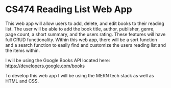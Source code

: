 # CS474 Reading List Web App

This web app will allow users to add, delete, and edit books to their reading list. The user will be able to add the book title, author, publisher, genre, page count, a short summary, and the users rating. These features will have full CRUD functionality. Within this web app, there will be a sort function and a search function to easily find and customize the users reading list and the items within.

I will be using the Google Books API located here: https://developers.google.com/books

To develop this web app I will be using the MERN tech stack as well as HTML and CSS.
